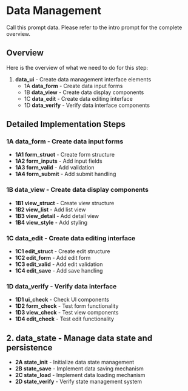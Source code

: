 # Data Management

Call this prompt data.
Please refer to the intro prompt for the complete overview.

## Overview

Here is the overview of what we need to do for this step:

1. **data_ui** - Create data management interface elements
   - 1A **data_form** - Create data input forms
   - 1B **data_view** - Create data display components
   - 1C **data_edit** - Create data editing interface
   - 1D **data_verify** - Verify data interface components

## Detailed Implementation Steps

### 1A data_form - Create data input forms

- **1A1 form_struct** - Create form structure
- **1A2 form_inputs** - Add input fields
- **1A3 form_valid** - Add validation
- **1A4 form_submit** - Add submit handling

### 1B data_view - Create data display components

- **1B1 view_struct** - Create view structure
- **1B2 view_list** - Add list view
- **1B3 view_detail** - Add detail view
- **1B4 view_style** - Add styling

### 1C data_edit - Create data editing interface

- **1C1 edit_struct** - Create edit structure
- **1C2 edit_form** - Add edit form
- **1C3 edit_valid** - Add edit validation
- **1C4 edit_save** - Add save handling

### 1D data_verify - Verify data interface

- **1D1 ui_check** - Check UI components
- **1D2 form_check** - Test form functionality
- **1D3 view_check** - Test view components
- **1D4 edit_check** - Test edit functionality

## 2. data_state - Manage data state and persistence

- **2A state_init** - Initialize data state management
- **2B state_save** - Implement data saving mechanism
- **2C state_load** - Implement data loading mechanism
- **2D state_verify** - Verify state management system

